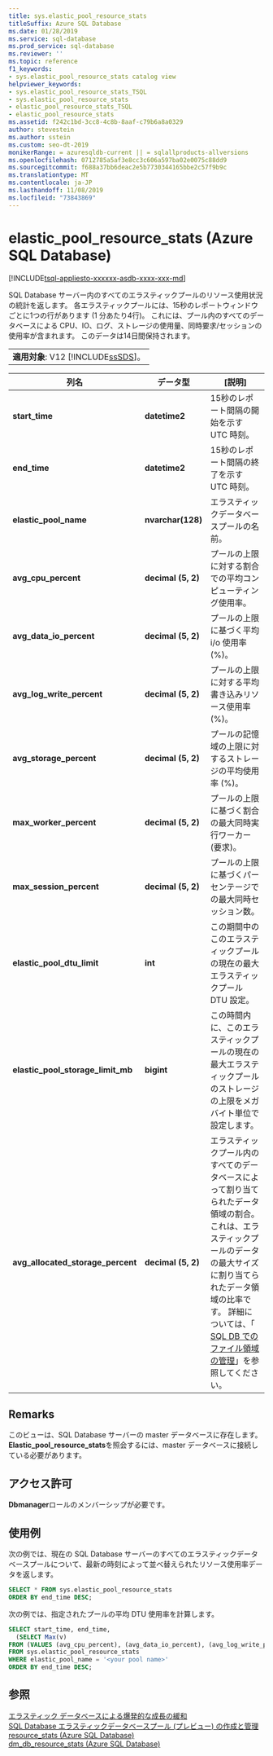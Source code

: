 ```yaml
---
title: sys.elastic_pool_resource_stats
titleSuffix: Azure SQL Database
ms.date: 01/28/2019
ms.service: sql-database
ms.prod_service: sql-database
ms.reviewer: ''
ms.topic: reference
f1_keywords:
- sys.elastic_pool_resource_stats catalog view
helpviewer_keywords:
- sys.elastic_pool_resource_stats_TSQL
- sys.elastic_pool_resource_stats
- elastic_pool_resource_stats_TSQL
- elastic_pool_resource_stats
ms.assetid: f242c1bd-3cc8-4c8b-8aaf-c79b6a8a0329
author: stevestein
ms.author: sstein
ms.custom: seo-dt-2019
monikerRange: = azuresqldb-current || = sqlallproducts-allversions
ms.openlocfilehash: 0712785a5af3e8cc3c606a597ba02e0075c88dd9
ms.sourcegitcommit: f688a37bb6deac2e5b7730344165bbe2c57f9b9c
ms.translationtype: MT
ms.contentlocale: ja-JP
ms.lasthandoff: 11/08/2019
ms.locfileid: "73843869"
---
```

# <a name="syselastic_pool_resource_stats-azure-sql-database"></a>elastic_pool_resource_stats (Azure SQL Database)
[!INCLUDE[tsql-appliesto-xxxxxx-asdb-xxxx-xxx-md](../../includes/tsql-appliesto-xxxxxx-asdb-xxxx-xxx-md.md)]

  SQL Database サーバー内のすべてのエラスティックプールのリソース使用状況の統計を返します。 各エラスティックプールには、15秒のレポートウィンドウごとに1つの行があります (1 分あたり4行)。 これには、プール内のすべてのデータベースによる CPU、IO、ログ、ストレージの使用量、同時要求/セッションの使用率が含まれます。 このデータは14日間保持されます。 
  
||  
|-|  
|**適用対象**: V12 [!INCLUDE[ssSDS](../../includes/sssds-md.md)]。|  
  
|列名|データ型|[説明]|  
|-----------------|---------------|-----------------|  
|**start_time**|**datetime2**|15秒のレポート間隔の開始を示す UTC 時刻。|  
|**end_time**|**datetime2**|15秒のレポート間隔の終了を示す UTC 時刻。|  
|**elastic_pool_name**|**nvarchar(128)**|エラスティックデータベースプールの名前。|  
|**avg_cpu_percent**|**decimal (5, 2)**|プールの上限に対する割合での平均コンピューティング使用率。|  
|**avg_data_io_percent**|**decimal (5, 2)**|プールの上限に基づく平均 i/o 使用率 (%)。|  
|**avg_log_write_percent**|**decimal (5, 2)**|プールの上限に対する平均書き込みリソース使用率 (%)。|  
|**avg_storage_percent**|**decimal (5, 2)**|プールの記憶域の上限に対するストレージの平均使用率 (%)。|  
|**max_worker_percent**|**decimal (5, 2)**|プールの上限に基づく割合の最大同時実行ワーカー (要求)。|  
|**max_session_percent**|**decimal (5, 2)**|プールの上限に基づくパーセンテージでの最大同時セッション数。|  
|**elastic_pool_dtu_limit**|**int**|この期間中のこのエラスティックプールの現在の最大エラスティックプール DTU 設定。|  
|**elastic_pool_storage_limit_mb**|**bigint**|この時間内に、このエラスティックプールの現在の最大エラスティックプールのストレージの上限をメガバイト単位で設定します。|
|**avg_allocated_storage_percent**|**decimal (5, 2)**|エラスティックプール内のすべてのデータベースによって割り当てられたデータ領域の割合。  これは、エラスティックプールのデータの最大サイズに割り当てられたデータ領域の比率です。  詳細については、「 [SQL DB でのファイル領域の管理](https://docs.microsoft.com/azure/sql-database/sql-database-file-space-management)」を参照してください。|  
  
## <a name="remarks"></a>Remarks

 このビューは、SQL Database サーバーの master データベースに存在します。 **Elastic_pool_resource_stats**を照会するには、master データベースに接続している必要があります。  
  
## <a name="permissions"></a>アクセス許可

 **Dbmanager**ロールのメンバーシップが必要です。  
  
## <a name="examples"></a>使用例

 次の例では、現在の SQL Database サーバーのすべてのエラスティックデータベースプールについて、最新の時刻によって並べ替えられたリソース使用率データを返します。  
  
```sql
SELECT * FROM sys.elastic_pool_resource_stats
ORDER BY end_time DESC;  
```

 次の例では、指定されたプールの平均 DTU 使用率を計算します。  

```sql
SELECT start_time, end_time,
  (SELECT Max(v)
FROM (VALUES (avg_cpu_percent), (avg_data_io_percent), (avg_log_write_percent)) AS value(v)) AS [avg_DTU_percent]
FROM sys.elastic_pool_resource_stats
WHERE elastic_pool_name = '<your pool name>'
ORDER BY end_time DESC;  
```

## <a name="see-also"></a>参照

 [エラスティック  データベースによる爆発的な成長の緩和](https://azure.microsoft.com/documentation/articles/sql-database-elastic-pool/)  
 [SQL Database エラスティックデータベースプール (プレビュー) の作成と管理](https://azure.microsoft.com/documentation/articles/sql-database-elastic-pool-portal/)   
 [resource_stats &#40;Azure SQL Database&#41; ](../../relational-databases/system-catalog-views/sys-resource-stats-azure-sql-database.md)   
 [dm_db_resource_stats &#40;Azure SQL Database&#41;](../../relational-databases/system-dynamic-management-views/sys-dm-db-resource-stats-azure-sql-database.md)  
  
  
